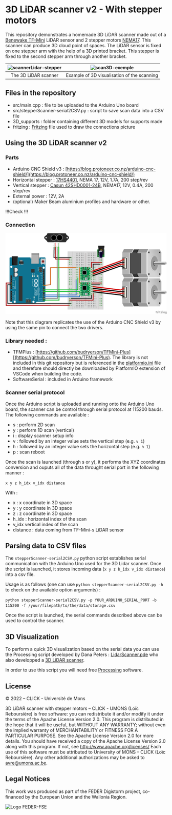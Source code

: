 # 3D LiDAR scanner v2 - With stepper motors

This repository demonstrates a homemade 3D LiDAR scanner made out of a [Benewake TF-Mini](https://www.gotronic.fr/art-capteur-de-distance-lidar-tf-mini-27615.htm) LiDAR sensor and 2 stepper motors [NEMA17](). This scanner can produce 3D cloud point of spaces.
The LiDAR sensor is fixed on one stepper arm with the help of a 3D printed bracket. This stepper is fixed to the second stepper arm through another bracket. 


|<img height="300" src="https://github.com/CLICKBE/MWE-scanner_stepper/assets/2494294/8350b0a7-daef-4660-8843-7ecf97d9d9a3" alt="scannerLidar-stepper"> | <img height="300" src="https://github.com/CLICKBE/MWE-scanner_stepper/assets/2494294/b51f2bb5-2d3f-4970-921e-cd1419681865" alt="scan3D-exemple">|
| :---: | :---: |
| The 3D LiDAR scanner| Example of 3D visualisation of the scanning |

## Files in the repository
- src/main.cpp : file to be uploaded to the Arduino Uno board
- src/stepperScanner-serial2CSV.py : script to save scan data into a CSV file
- 3D_supports : folder containing different 3D models for supports made 
- fritzing : [Fritzing](https://fritzing.org/) file used to draw the connections picture

## Using the 3D LiDAR scanner v2

### Parts
- Arduino CNC Shield v3 : [https://blog.protoneer.co.nz/arduino-cnc-shield/](https://blog.protoneer.co.nz/arduino-cnc-shield/)
- Horizontal stepper : [17HS4401](https://boutique.semageek.com/fr/1443-moteur-pas-a-pas-17hs4401-12v-nema17-200-pasrev-17a-3005762453528.html), NEMA 17, 12V, 1.7A, 200 step/rev
- Vertical stepper : [Casun 42SHD0001-24B](http://www.all-electronics-online.com/china-828911685/42shd0001-24b-high-torque-12v-dc-nema-17-stepper-motor-for-3d-printer.html), NEMA17, 12V, 0.4A, 200 step/rev
- External power : 12V, 2A
- (optional) Maker Beam aluminium profiles and hardware or other.

!!!Check !!!

### Connection

![3DLidarScanner with stepper connections](https://github.com/CLICKBE/3DLidarScanner-v2/blob/main/fritzing/3DLidarScanner-v2-connections.png?raw=true)

Note that this diagram replicates the use of the Arduino CNC Shield v3 by using the same pin to connect the two drivers.

### Library needed : 
- TFMPlus : [https://github.com/budryerson/TFMini-Plus][(https://github.com/budryerson/TFMini-Plus). The library is not included in this git repository but is referenced in the [platformio.ini](https://github.com/CLICKBE/3DLidarScanner-v2/blob/main/platformio.ini) file and therefore should directly be downloaded by PlatformIO extension of VSCode when building the code.
- SoftwareSerial : included in Arduino framework

### Scanner serial protocol
Once the Arduino script is uploaded and running onto the Arduino Uno board, the scanner can be control through serial protocol at 115200 bauds. The following commands are available : 

- s : perform 2D scan
- y : perform 1D scan (vertical)
- i : display scanner setup info
- v : followed by an integer value sets the vertical step (e.g. `v 1`)
- h : followed by an integer value sets the horizontal step (e.g. `h 1`)
- p : scan reboot
   
Once the scan is launched (through s or y), it performs the XYZ coordinates conversion and ouputs all of the data throught serial port in the following manner : 

`x y z h_idx v_idx distance`

With : 
- x : x coordinate in 3D space
- y : y coordinate in 3D space
- z : z coordinate in 3D space
- h_idx : horizontal index of the scan
- v_idx vertical index of the scan
- distance : data coming from TF-Mini-s LiDAR sensor


## Parsing data to CSV files
The `stepperScanner-serial2CSV.py` python script establishes serial communication with the Arduino Uno used for the 3D Lidar scanner. Once the script is launched, it stores incoming data (`x y z h_idx v_idx distance`) into a csv file.

Usage is as follows (one can use `python stepperScaneer-serial2CSV.py -h` to check on the available option arguments) : 

`python stepperScanner-serial2CSV.py -p YOUR_ARDUINO_SERIAL_PORT -b 115200 -f /your/filepath/to/the/data/storage.csv`

Once the script is launched, the serial commands described above can be used to control the scanner.

## 3D Visualization

To perform a quick 3D visualization based on the serial data you can use the Processing script developed by Dana Peters : [LidarScanner.pde](https://drive.google.com/file/d/1D5wfzA8i0Pzh4qe-1skmpnqmhrvaq9d3/view?usp=drive_web) who also developped a [3D LiDAR scanner](https://www.qcontinuum.org/lidar-scanner).

In order to use this script you will need free [Processing](https://processing.org/) software.

## License
 © 2022 – CLICK - Université de Mons

3D LiDAR scanner with stepper motors – CLICK - UMONS (Loïc Reboursière) is free software: you can redistribute it and/or modify it under the terms of the Apache License Version 2.0. This program is distributed in the hope that it will be useful, but WITHOUT ANY WARRANTY; without even the implied warranty of MERCHANTABILITY or FITNESS FOR A PARTICULAR PURPOSE.  See the Apache License Version 2.0 for more details.
You should have received a copy of the Apache License Version 2.0 along with this program.  If not, see http://www.apache.org/licenses/
Each use of this software must be attributed to University of MONS – CLICK (Loïc Reboursière).
Any other additional authorizations may be asked to avre@umons.ac.be.

## Legal Notices
This work was produced as part of the FEDER Digistorm project, co-financed by the European Union and the Wallonia Region.

![Logo FEDER-FSE](https://www.enmieux.be/sites/default/files/assets/media-files/signatures/vignette_FEDER%2Bwallonie.png)
